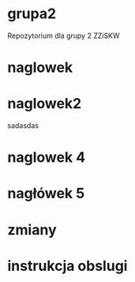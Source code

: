 # grupa2
Repozytorium dla grupy 2 ZZiSKW

# naglowek

# naglowek2

sadasdas

# naglowek 4 

# nagłówek 5

# zmiany


# instrukcja obslugi